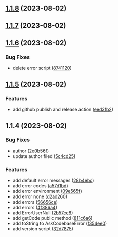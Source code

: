 ## [1.1.8](https://github.com/jipitiai/askcodebase-common/compare/v1.1.6...v1.1.8) (2023-08-02)



## [1.1.7](https://github.com/jipitiai/askcodebase-common/compare/v1.1.6...v1.1.7) (2023-08-02)



## [1.1.6](https://github.com/jipitiai/askcodebase-common/compare/v1.1.5...v1.1.6) (2023-08-02)


### Bug Fixes

* delete error script ([8741120](https://github.com/jipitiai/askcodebase-common/commit/87411201eef3b13b4e3229457acd06f8e8da5a63))



## [1.1.5](https://github.com/jipitiai/askcodebase-common/compare/v1.1.4...v1.1.5) (2023-08-02)


### Features

* add github publish and release action ([eed3fb2](https://github.com/jipitiai/askcodebase-common/commit/eed3fb2a9f9f8187a3334a110f2d21a616072883))



## 1.1.4 (2023-08-02)


### Bug Fixes

* author ([2e0b56f](https://github.com/jipitiai/askcodebase-common/commit/2e0b56fe2f25189679b45d1c0dda3de6556f018d))
* update author filed ([5c4cd25](https://github.com/jipitiai/askcodebase-common/commit/5c4cd2544d5cfa8c917df756abc8eadc94845e0f))


### Features

* add default error messages ([28b4ebc](https://github.com/jipitiai/askcodebase-common/commit/28b4ebcfe9fc8dd39bc7267ec0ac9a12f780ad05))
* add error codes ([a57d1bd](https://github.com/jipitiai/askcodebase-common/commit/a57d1bd4eb7ddc1fb26fdf94ff466a56c9becc93))
* add error environment ([09e565f](https://github.com/jipitiai/askcodebase-common/commit/09e565f96d5bc43073036d87ef08a5a10d9ef3a1))
* add error none ([d2ad260](https://github.com/jipitiai/askcodebase-common/commit/d2ad260a00f0c52da024b34327d0532097acc01a))
* add errors ([56656ce](https://github.com/jipitiai/askcodebase-common/commit/56656cef10be472255d6bab3bb3e3ae5f0be37da))
* add errors ([4f386a4](https://github.com/jipitiai/askcodebase-common/commit/4f386a47a3c8a677d5e579d6091fceb63a611f08))
* add ErrorUserNull ([2b57ce8](https://github.com/jipitiai/askcodebase-common/commit/2b57ce8fdfd9acbfe42f2b202bd105ef360ca6b6))
* add getCode public method ([811c6a6](https://github.com/jipitiai/askcodebase-common/commit/811c6a6b2e5eca78208e8a6c33528760e9efaa86))
* add toString to AskCodebaseError ([f354ee0](https://github.com/jipitiai/askcodebase-common/commit/f354ee0554fbcc372abead8930f5ab86d886c6b7))
* add version script ([32d7875](https://github.com/jipitiai/askcodebase-common/commit/32d78756de1ccbff7ab776888f6bad32dcfc8c9e))



